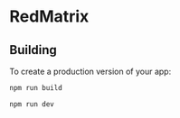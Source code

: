# RedMatrix







## Building

To create a production version of your app:

```bash
npm run build
```

```bash
npm run dev
```
